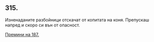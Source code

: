 ## 315.

Изненаданите разбойници отскачат от копитата на коня. Препускаш
напред и скоро си вън от опасност.

[Премини на 187.](./187)
